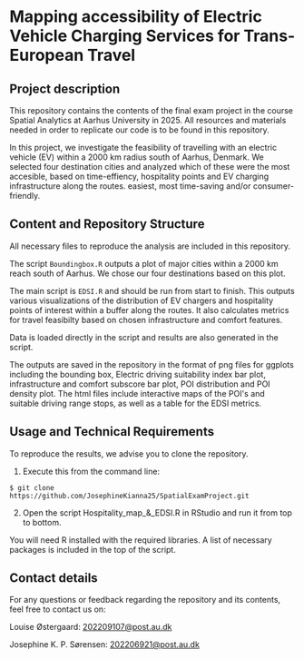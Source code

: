 # Mapping accessibility of Electric Vehicle Charging Services for Trans-European Travel

## Project description 
This repository contains the contents of the final exam project in the course Spatial Analytics at Aarhus University in 2025.
All resources and materials needed in order to replicate our code is to be found in this repository.

In this project, we investigate the feasibility of travelling with an electric vehicle (EV) within a 2000 km radius south of Aarhus, Denmark. 
We selected four destination cities and analyzed which of these were the most accesible, based on time-effiency, hospitality points and EV charging infrastructure along the routes.
easiest, most time-saving and/or consumer-friendly.

## Content and Repository Structure
All necessary files to reproduce the analysis are included in this repository. 

The script `Boundingbox.R` outputs a plot of major cities within a 2000 km reach south of Aarhus. We chose our four destinations based on this plot.

The main script is `EDSI.R` and should be run from start to finish. This outputs various visualizations of the distribution of EV chargers and hospitality points of interest within a buffer along the routes. It also calculates metrics for travel feasibilty based on chosen infrastructure and comfort features.

Data is loaded directly in the script and results are also generated in the script. 

The outputs are saved in the repository in the format of png files for ggplots including the bounding box, Electric driving suitability index bar plot, infrastructure and comfort subscore bar plot, POI distribution and POI density plot. The html files include interactive maps of the POI's and suitable driving range stops, as well as a table for the EDSI metrics.

## Usage and Technical Requirements
To reproduce the results, we advise you to clone the repository.

1. Execute this from the command line: 

``$ git clone https://github.com/JosephineKianna25/SpatialExamProject.git``

2. Open the script Hospitality_map_&_EDSI.R in RStudio and run it from top to bottom. 

You will need R installed with the required libraries. A list of necessary packages is included in the top of the script. 

## Contact details
For any questions or feedback regarding the repository and its contents, feel free to contact us on: 

Louise Østergaard: 202209107@post.au.dk

Josephine K. P. Sørensen: 202206921@post.au.dk


